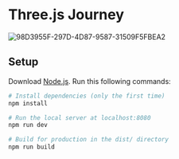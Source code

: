 # Three.js Journey

![98D3955F-297D-4D87-9587-31509F5FBEA2](https://github.com/srimanchaudhuri/3D-Text/assets/106372229/cf23e4d9-b3e6-430c-9de7-9dd1632e59cb)


## Setup
Download [Node.js](https://nodejs.org/en/download/).
Run this following commands:

``` bash
# Install dependencies (only the first time)
npm install

# Run the local server at localhost:8080
npm run dev

# Build for production in the dist/ directory
npm run build
```

